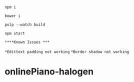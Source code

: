 
`npm i`

`bower i`


`pulp --watch build`


`npm start`

`****Known Issues ***`

`*Edittext padding not working`
`*Border shadow not working`
# onlinePiano-halogen
